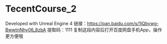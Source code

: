 # TecentCourse_2

Developed with Unreal Engine 4
链接：https://pan.baidu.com/s/1lQbywg-BwwtnNhy06_8zbA 
提取码：1111 
复制这段内容后打开百度网盘手机App，操作更方便哦
